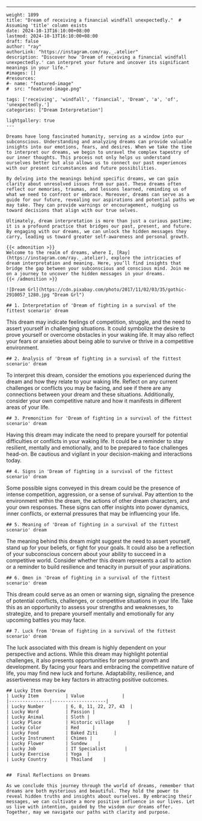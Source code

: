 ---
    weight: 1899
    title: "Dream of receiving a financial windfall unexpectedly."  # Assuming 'title' column exists
    date: 2024-10-13T16:10:00+08:00
    lastmod: 2024-10-13T16:10:00+08:00
    draft: false
    author: "ray"
    authorLink: "https://instagram.com/ray._.atelier"
    description: "Discover how 'Dream of receiving a financial windfall unexpectedly.' can interpret your future and uncover its significant meanings in your life."
    #images: []
    #resources:
    #- name: "featured-image"
    #  src: "featured-image.png"
    
    tags: ['receiving', 'windfall', 'financial', 'Dream', 'a', 'of', 'unexpectedly.']
    categories: ["Dream Interpretation"]
    
    lightgallery: true
    ---
    
    Dreams have long fascinated humanity, serving as a window into our subconscious. Understanding and analyzing dreams can provide valuable insights into our emotions, fears, and desires. When we take the time to interpret our dreams, we begin to unravel the complex tapestry of our inner thoughts. This process not only helps us understand ourselves better but also allows us to connect our past experiences with our present circumstances and future possibilities.
    
    By delving into the meanings behind specific dreams, we can gain clarity about unresolved issues from our past. These dreams often reflect our memories, traumas, and lessons learned, reminding us of what we need to confront or embrace. Moreover, dreams can serve as a guide for our future, revealing our aspirations and potential paths we may take. They can provide warnings or encouragement, nudging us toward decisions that align with our true selves.
    
    Ultimately, dream interpretation is more than just a curious pastime; it is a profound practice that bridges our past, present, and future. By engaging with our dreams, we can unlock the hidden messages they carry, leading us toward greater self-awareness and personal growth.
    
    {{< admonition >}}
    Welcome to the realm of dreams, where I, [Ray](https://instagram.com/ray._.atelier), explore the intricacies of dream interpretation and meaning. Here, you’ll find insights that bridge the gap between your subconscious and conscious mind. Join me on a journey to uncover the hidden messages in your dreams.
    {{< /admonition >}}
    
    ![Dream Grl](https://cdn.pixabay.com/photo/2017/11/02/03/35/gothic-2910057_1280.jpg "Dream Grl")
    
    ## 1. Interpretation of 'Dream of fighting in a survival of the fittest scenario' dream
    
This dream may indicate feelings of competition, struggle, and the need to assert yourself in challenging situations. It could symbolize the desire to prove yourself or overcome obstacles in your waking life. It may also reflect your fears or anxieties about being able to survive or thrive in a competitive environment.
    
    ## 2. Analysis of 'Dream of fighting in a survival of the fittest scenario' dream
    
To interpret this dream, consider the emotions you experienced during the dream and how they relate to your waking life. Reflect on any current challenges or conflicts you may be facing, and see if there are any connections between your dream and these situations. Additionally, consider your own competitive nature and how it manifests in different areas of your life.
    
    ## 3. Premonition for 'Dream of fighting in a survival of the fittest scenario' dream
    
Having this dream may indicate the need to prepare yourself for potential difficulties or conflicts in your waking life. It could be a reminder to stay resilient, mentally and emotionally, and to be prepared to face challenges head-on. Be cautious and vigilant in your decision-making and interactions today.
    
    ## 4. Signs in 'Dream of fighting in a survival of the fittest scenario' dream
    
Some possible signs conveyed in this dream could be the presence of intense competition, aggression, or a sense of survival. Pay attention to the environment within the dream, the actions of other dream characters, and your own responses. These signs can offer insights into power dynamics, inner conflicts, or external pressures that may be influencing your life.
    
    ## 5. Meaning of 'Dream of fighting in a survival of the fittest scenario' dream
    
The meaning behind this dream might suggest the need to assert yourself, stand up for your beliefs, or fight for your goals. It could also be a reflection of your subconscious concern about your ability to succeed in a competitive world. Consider whether this dream represents a call to action or a reminder to build resilience and tenacity in pursuit of your aspirations.
    
    ## 6. Omen in 'Dream of fighting in a survival of the fittest scenario' dream
    
This dream could serve as an omen or warning sign, signaling the presence of potential conflicts, challenges, or competitive situations in your life. Take this as an opportunity to assess your strengths and weaknesses, to strategize, and to prepare yourself mentally and emotionally for any upcoming battles you may face.
    
    ## 7. Luck from 'Dream of fighting in a survival of the fittest scenario' dream
    
The luck associated with this dream is highly dependent on your perspective and actions. While this dream may highlight potential challenges, it also presents opportunities for personal growth and development. By facing your fears and embracing the competitive nature of life, you may find new luck and fortune. Adaptability, resilience, and assertiveness may be key factors in attracting positive outcomes.
    
    ## Lucky Item Overview
    | Lucky Item          | Value              |
    |---------------|--------------------|
    | Lucky Number        | 6, 8, 11, 22, 27, 43  |
    | Lucky Word          | Passion |
    | Lucky Animal        | Sloth |
    | Lucky Place         | Historic village     |
    | Lucky Color         | Red     |
    | Lucky Food          | Baked Ziti      |
    | Lucky Instrument    | Chimes |
    | Lucky Flower        | Sundew    |
    | Lucky Job           | IT Specialist       |
    | Lucky Exercise      | Yoga  |
    | Lucky Country       | Thailand    |
    
    
    ##  Final Reflections on Dreams
    
    As we conclude this journey through the world of dreams, remember that dreams are both mysterious and beautiful. They hold the power to reveal hidden truths and insights about ourselves. By embracing their messages, we can cultivate a more positive influence in our lives. Let us live with intention, guided by the wisdom our dreams offer. Together, may we navigate our paths with clarity and purpose.
    